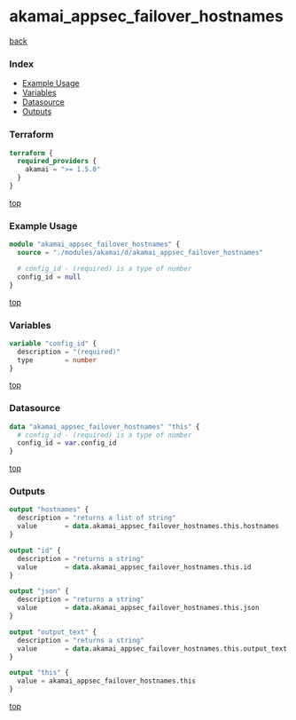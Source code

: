 # akamai_appsec_failover_hostnames

[back](../akamai.md)

### Index

- [Example Usage](#example-usage)
- [Variables](#variables)
- [Datasource](#datasource)
- [Outputs](#outputs)

### Terraform

```terraform
terraform {
  required_providers {
    akamai = ">= 1.5.0"
  }
}
```

[top](#index)

### Example Usage

```terraform
module "akamai_appsec_failover_hostnames" {
  source = "./modules/akamai/d/akamai_appsec_failover_hostnames"

  # config_id - (required) is a type of number
  config_id = null
}
```

[top](#index)

### Variables

```terraform
variable "config_id" {
  description = "(required)"
  type        = number
}
```

[top](#index)

### Datasource

```terraform
data "akamai_appsec_failover_hostnames" "this" {
  # config_id - (required) is a type of number
  config_id = var.config_id
}
```

[top](#index)

### Outputs

```terraform
output "hostnames" {
  description = "returns a list of string"
  value       = data.akamai_appsec_failover_hostnames.this.hostnames
}

output "id" {
  description = "returns a string"
  value       = data.akamai_appsec_failover_hostnames.this.id
}

output "json" {
  description = "returns a string"
  value       = data.akamai_appsec_failover_hostnames.this.json
}

output "output_text" {
  description = "returns a string"
  value       = data.akamai_appsec_failover_hostnames.this.output_text
}

output "this" {
  value = akamai_appsec_failover_hostnames.this
}
```

[top](#index)
